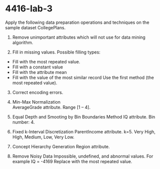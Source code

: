 # 4416-lab-3

Apply the following data preparation operations and techniques on the sample dataset CollegePlans. 

1.	Remove unimportant attributes which will not use for data mining algorithm.  

2.	Fill in missing values. 
     Possible filling types:
-	Fill with the most repeated value. 
-	Fill with a constant value 
-	Fill with the attribute mean
-	Fill with the value of the most similar record
            Use the first method (the most repeated value).

3.	Correct encoding errors. 
 

4.	Min-Max Normalization   
AverageGrade attribute.  Range [1 – 4]. 

5.	Equal Depth and Smooting by Bin Boundaries Method
 IQ attribute. Bin number: 4.

6.	Fixed k-Interval Discretization 
ParentIncome attribute. k=5.  Very High, High, Medium, Low, Very Low. 

7.	Concept Hierarchy Generation 
Region attribute.     

8.  Remove Noisy Data 
       Impossible, undefined, and abnormal values.        For example    IQ = -4169
       Replace with the most repeated value. 
